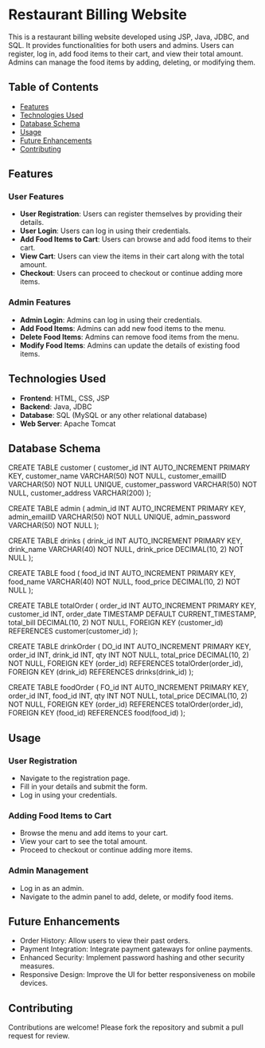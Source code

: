 # Restaurant Billing Website

This is a restaurant billing website developed using JSP, Java, JDBC, and SQL. It provides functionalities for both users and admins. Users can register, log in, add food items to their cart, and view their total amount. Admins can manage the food items by adding, deleting, or modifying them.

## Table of Contents
- [Features](#features)
- [Technologies Used](#technologies-used)
- [Database Schema](#database-schema)
- [Usage](#usage)
- [Future Enhancements](#future-enhancements)
- [Contributing](#contributing)

## Features
### User Features
- **User Registration**: Users can register themselves by providing their details.
- **User Login**: Users can log in using their credentials.
- **Add Food Items to Cart**: Users can browse and add food items to their cart.
- **View Cart**: Users can view the items in their cart along with the total amount.
- **Checkout**: Users can proceed to checkout or continue adding more items.

### Admin Features
- **Admin Login**: Admins can log in using their credentials.
- **Add Food Items**: Admins can add new food items to the menu.
- **Delete Food Items**: Admins can remove food items from the menu.
- **Modify Food Items**: Admins can update the details of existing food items.

## Technologies Used
- **Frontend**: HTML, CSS, JSP
- **Backend**: Java, JDBC
- **Database**: SQL (MySQL or any other relational database)
- **Web Server**: Apache Tomcat


## Database Schema
CREATE TABLE customer (
    customer_id INT AUTO_INCREMENT PRIMARY KEY, 
    customer_name VARCHAR(50) NOT NULL,
    customer_emailID VARCHAR(50) NOT NULL UNIQUE,
    customer_password VARCHAR(50) NOT NULL,
    customer_address VARCHAR(200)
);

CREATE TABLE admin (
    admin_id INT AUTO_INCREMENT PRIMARY KEY,
    admin_emailID VARCHAR(50) NOT NULL UNIQUE,
    admin_password VARCHAR(50) NOT NULL
);

CREATE TABLE drinks (
    drink_id INT AUTO_INCREMENT PRIMARY KEY,
    drink_name VARCHAR(40) NOT NULL,
    drink_price DECIMAL(10, 2) NOT NULL
);

CREATE TABLE food (
    food_id INT AUTO_INCREMENT PRIMARY KEY,
    food_name VARCHAR(40) NOT NULL,
    food_price DECIMAL(10, 2) NOT NULL
);

CREATE TABLE totalOrder (
    order_id INT AUTO_INCREMENT PRIMARY KEY,
    customer_id INT,
    order_date TIMESTAMP DEFAULT CURRENT_TIMESTAMP,
    total_bill DECIMAL(10, 2) NOT NULL,
    FOREIGN KEY (customer_id) REFERENCES customer(customer_id)
);

CREATE TABLE drinkOrder (
    DO_id INT AUTO_INCREMENT PRIMARY KEY,
    order_id INT,
    drink_id INT,
    qty INT NOT NULL,
    total_price DECIMAL(10, 2) NOT NULL,
    FOREIGN KEY (order_id) REFERENCES totalOrder(order_id),
    FOREIGN KEY (drink_id) REFERENCES drinks(drink_id)
);

CREATE TABLE foodOrder (
    FO_id INT AUTO_INCREMENT PRIMARY KEY,
    order_id INT,
    food_id INT,
    qty INT NOT NULL,
    total_price DECIMAL(10, 2) NOT NULL,
    FOREIGN KEY (order_id) REFERENCES totalOrder(order_id),
    FOREIGN KEY (food_id) REFERENCES food(food_id)
);

## Usage
### User Registration
- Navigate to the registration page.
- Fill in your details and submit the form.
- Log in using your credentials.
### Adding Food Items to Cart
- Browse the menu and add items to your cart.
- View your cart to see the total amount.
- Proceed to checkout or continue adding more items.
### Admin Management
- Log in as an admin.
- Navigate to the admin panel to add, delete, or modify food items.

## Future Enhancements
- Order History: Allow users to view their past orders.
- Payment Integration: Integrate payment gateways for online payments.
- Enhanced Security: Implement password hashing and other security measures.
- Responsive Design: Improve the UI for better responsiveness on mobile devices.
## Contributing
Contributions are welcome! Please fork the repository and submit a pull request for review.
